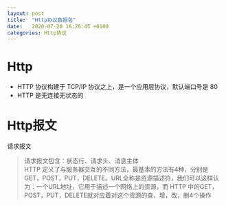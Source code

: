 ```yaml
---
layout: post
title:  "Http协议数据包"
date:   2020-07-20 16:26:45 +0100
categories: Http协议
---
```

# Http  
* HTTP 协议构建于 TCP/IP 协议之上，是一个应用层协议，默认端口号是 80
* HTTP 是无连接无状态的  
# Http报文  
请求报文
>请求报文包含：状态行、请求头、消息主体  
>HTTP 定义了与服务器交互的不同方法，最基本的方法有4种，分别是GET，POST，PUT，DELETE。URL全称是资源描述符，我们可以这样认为：一个URL地址，它用于描述一个网络上的资源，而 HTTP 中的GET，POST，PUT，DELETE就对应着对这个资源的查，增，改，删4个操作


